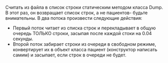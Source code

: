 Считать из файла в список строки статическим методом класса Dump. В этот раз, он возвращает список строк, а не пациентов- будьте внимательны.
В два потока произвести следующие действия:
 - Первый поток читает из списка строк и перекладывает в общую очередь ТОЛЬКО строки, засыпая после каждой стоки на 0.04 секунды.
 - Второй поток забирает строки из очереди в свободном режиме, конвертирует их в объект класса пациент (конструктор написать самим) и засыпает, если строк в очереди не будет.
